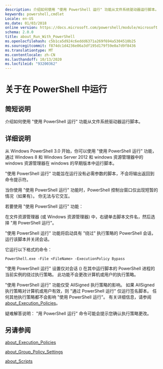 ```yaml
---
description: 介绍如何使用 "使用 PowerShell 运行" 功能从文件系统驱动器运行脚本。
keywords: powershell,cmdlet
Locale: en-US
ms.date: 01/03/2018
online version: https://docs.microsoft.com/powershell/module/microsoft.powershell.core/about/about_run_with_powershell?view=powershell-7&WT.mc_id=ps-gethelp
schema: 2.0.0
title: about_Run_With_PowerShell
ms.openlocfilehash: c5b1ca5d924c6eddd6371a269f694a5304510b25
ms.sourcegitcommit: f874dc1d4236e06a3df195d179f59e0a7d9f8436
ms.translationtype: MT
ms.contentlocale: zh-CN
ms.lasthandoff: 10/13/2020
ms.locfileid: "93200362"
---
```

# <a name="about-run-with-powershell"></a>关于在 PowerShell 中运行

## <a name="short-description"></a>简短说明
介绍如何使用 "使用 PowerShell 运行" 功能从文件系统驱动器运行脚本。

## <a name="long-description"></a>详细说明

从 Windows PowerShell 3.0 开始，你可以使用 "使用 PowerShell 运行" 功能，通过 Windows 8 和 Windows Server 2012 和 windows 资源管理器中的 windows 资源管理器在 windows 的早期版本中运行脚本。

"使用 PowerShell 运行" 功能旨在运行没有必需参数的脚本，不会将输出返回到命令提示符。

当你使用 "使用 PowerShell 运行" 功能时，PowerShell 控制台窗口仅出现短暂的情况（如果有）。 你无法与它交互。

若要使用 "使用 PowerShell 运行" 功能：

在文件资源管理器 (或 Windows 资源管理器) 中，右键单击脚本文件名，然后选择 "用 PowerShell 运行"。

"使用 PowerShell 运行" 功能将启动具有 "绕过" 执行策略的 PowerShell 会话，运行该脚本并关闭会话。

它运行以下格式的命令：

```
PowerShell.exe -File <FileName> -ExecutionPolicy Bypass
```

"使用 PowerShell 运行" 设置仅对会话 () 在其中运行脚本的 PowerShell 进程的当前实例的绕过执行策略。
此功能不会更改计算机或用户的执行策略。

"使用 PowerShell 运行" 功能仅受 AllSigned 执行策略的影响。 如果 AllSigned 执行策略对计算机或用户有效，则 "通过 PowerShell 运行" 仅运行签名脚本。 任何其他执行策略都不会影响 "使用 PowerShell 运行"。 有关详细信息，请参阅 [about_Execution_Policies](about_Execution_Policies.md)。

疑难解答说明： "用 PowerShell 运行" 命令可能会提示您确认执行策略更改。

## <a name="see-also"></a>另请参阅

[about_Execution_Policies](about_Execution_Policies.md)

[about_Group_Policy_Settings](about_Group_Policy_Settings.md)

[about_Scripts](about_Scripts.md)
